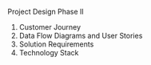 Project Design Phase II

1. Customer Journey
2. Data Flow Diagrams and User Stories
3. Solution Requirements
4. Technology Stack

